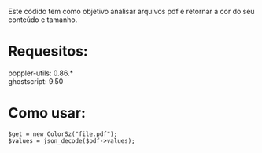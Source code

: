 Este códido tem como objetivo analisar arquivos pdf e retornar a cor do seu conteúdo e tamanho.

# Requesitos:

poppler-utils:  0.86.* <br>
ghostscript:    9.50


# Como usar:

    $get = new ColorSz("file.pdf");     
    $values = json_decode($pdf->values);
